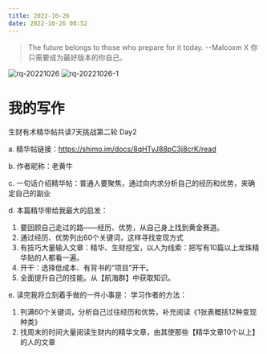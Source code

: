```yaml
---
title: 2022-10-26
date: 2022-10-26 08:52
---
```


> The future belongs to those who prepare for it today. --Malcoxm X
> 你只需要成为最好版本的你自己。

![rq-20221026](http://images.iotop.work/upic/20221026-rq-20221026.jpg)
![rq-20221026-1](http://images.iotop.work/upic/20221026-rq-20221026-1.jpg)


# 我的写作

生财有术精华帖共读7天挑战第二轮 Day2

a. 精华帖链接：https://shimo.im/docs/8qHTyJ88pC3j8crK/read

b. 作者昵称：老黄牛

c. 一句话介绍精华帖：普通人要聚焦，通过向内求分析自己的经历和优势，来确定自己的副业

d. 本篇精华带给我最大的启发：
1. 要回顾自己走过的路——经历、优势，从自己身上找到黄金赛道。
2. 通过经历、优势列出60个关键词，这样寻找变现方式
3. 有技巧大量输入文章：精华、生财挖宝，以人为线索：把写有10篇以上龙珠精华贴的人都看一遍。
4. 开干：选择低成本、有背书的“项目”开干。
5. 全面提升自己的技能。从【航海群】中获取知识。

e. 读完我将立刻着手做的一件小事是：
学习作者的方法：
1. 列满60个关键词，分析自己过往经历和优势，补充阅读《1张表概括12种变现种类》
2. 找周末的时间大量阅读生财内的精华文章，由其使那些【精华文章10个以上】的人的文章
